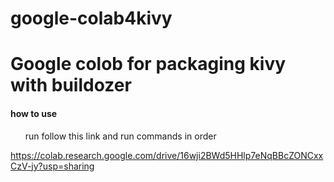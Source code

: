 # google-colab4kivy

# Google colob for packaging kivy with buildozer

<h4>how to use</h4>

<ul>run follow this link and run commands in order</ul>


https://colab.research.google.com/drive/16wji2BWd5HHlp7eNqBBcZONCxxCzV-jy?usp=sharing
